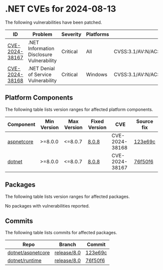 # .NET CVEs for 2024-08-13

The following vulnerabilities have been patched.

| ID                               | Problem                                   | Severity | Platforms | CVSS                                                       |
| -------------------------------- | ----------------------------------------- | -------- | --------- | ---------------------------------------------------------- |
| [CVE-2024-38167][CVE-2024-38167] | .NET Information Disclosure Vulnerability | Critical | All       | CVSS:3.1/AV:N/AC:L/PR:N/UI:R/S:U/C:H/I:N/A:N/E:U/RL:O/RC:C |
| [CVE-2024-38168][CVE-2024-38168] | .NET Denial of Service Vulnerability      | Critical | Windows   | CVSS:3.1/AV:N/AC:L/PR:N/UI:N/S:U/C:N/I:N/A:H/E:U/RL:O/RC:C |


## Platform Components

The following table lists version ranges for affected platform components.

| Component        | Min Version | Max Version | Fixed Version                                            | CVE            | Source fix          |
| ---------------- | ----------- | ----------- | -------------------------------------------------------- | -------------- | ------------------- |
| [aspnetcore][aspnetcore] | >=8.0.0 | <=8.0.7 | [8.0.8](https://www.nuget.org/packages/aspnetcore/8.0.8) | CVE-2024-38168 | [123e69c][123e69c]  |
| [dotnet][dotnet] | >=8.0.0     | <=8.0.7     | [8.0.8](https://www.nuget.org/packages/dotnet/8.0.8)     | CVE-2024-38167 | [76f50f6][76f50f6]  |


## Packages

The following table lists version ranges for affected packages.

No packages with vulnerabilities reported.


## Commits

The following table lists commits for affected packages.

| Repo                                   | Branch                     | Commit             |
| -------------------------------------- | -------------------------- | ------------------ |
| [dotnet/aspnetcore][dotnet/aspnetcore] | [release/8.0][release/8.0] | [123e69c][123e69c] |
| [dotnet/runtime][dotnet/runtime]       | [release/8.0][release/8.0] | [76f50f6][76f50f6] |



[CVE-2024-38167]: https://github.com/dotnet/announcements/issues/319
[CVE-2024-38168]: https://github.com/dotnet/announcements/issues/320
[aspnetcore]: https://www.nuget.org/packages/aspnetcore
[dotnet]: https://www.nuget.org/packages/dotnet
[dotnet/aspnetcore]: https://github.com/dotnet/aspnetcore
[release/8.0]: https://github.com/dotnet/aspnetcore/tree/release/8.0
[123e69c]: https://github.com/dotnet/aspnetcore/commit/123e69ce581cb33fd86c7cd2f8d4ba95e667885c
[dotnet/runtime]: https://github.com/dotnet/runtime
[76f50f6]: https://github.com/dotnet/runtime/commit/76f50f60931e85e9240715ebd1f345547cbae366
